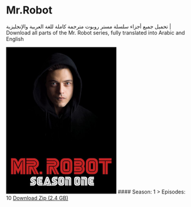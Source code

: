 # Mr.Robot
تحميل جميع أجزاء سلسلة مستر روبوت مترجمة كاملة للغة العربية والإنجليزية | Download all parts of the Mr. Robot series, fully translated into Arabic and English
<br>

<img style="width:300px;height:400px;object-fit:cover" src="https://github.com/issamiso/Mr.Robot/blob/main/images/photo_2024-11-02_18-19-48.jpg" alt="" />
#### Season: 1 >  Episodes: 10 <a href="https://wwww.google.com" >Download Zip (2.4 GB)</a>
<br>

